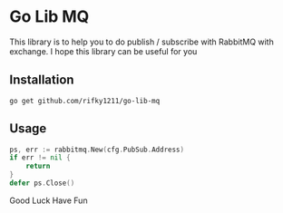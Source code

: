 # Go Lib MQ

This library is to help you to do publish / subscribe with
RabbitMQ with exchange. I hope this library
can be useful for you

## Installation
```
go get github.com/rifky1211/go-lib-mq
```

## Usage
```go
ps, err := rabbitmq.New(cfg.PubSub.Address)
if err != nil {
    return
}
defer ps.Close()
```

Good Luck Have Fun
